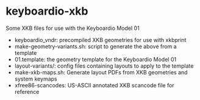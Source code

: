 # keyboardio-xkb
Some XKB files for use with the Keyboardio Model 01

* keyboardio_vndr: precompiled XKB geometries for use with xkbprint
* make-geometry-variants.sh: script to generate the above from a template
* 01.template: the geometry template for the Keyboardio Model 01
* layout-variants/: config files containing layouts to apply to the template
* make-xkb-maps.sh: Generate layout PDFs from XKB geometries and system keymaps
* xfree86-scancodes: US-ASCII annotated XKB scancode file for reference


